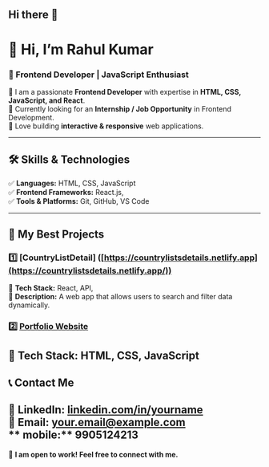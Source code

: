 ## Hi there 👋

# 👋 Hi, I’m Rahul Kumar  
### 🚀 Frontend Developer | JavaScript Enthusiast  

🔹 I am a passionate **Frontend Developer** with expertise in **HTML, CSS, JavaScript, and React**.  
🔹 Currently looking for an **Internship / Job Opportunity** in Frontend Development.  
🔹 Love building **interactive & responsive** web applications.  

---

## 🛠️ Skills & Technologies  
✅ **Languages:** HTML, CSS, JavaScript  
✅ **Frontend Frameworks:** React.js,  
✅ **Tools & Platforms:** Git, GitHub, VS Code 

---

## 📌 My Best Projects  

### 1️⃣ **[CountryListDetail] ([https://countrylistsdetails.netlify.app](https://countrylistsdetails.netlify.app/))**  
📍 **Tech Stack:** React, API,   
📍 **Description:** A web app that allows users to search and filter data dynamically.  

### 2️⃣ **[Portfolio Website](https://your-portfolio-link.com)**  
📍 **Tech Stack:** HTML, CSS, JavaScript  
---

## 📞 Contact Me  
💼 **LinkedIn:** [linkedin.com/in/yourname](https://linkedin.com/in/yourname)  
📧 **Email:** your.email@example.com  
    ** mobile:** 9905124213
---
🚀 **I am open to work! Feel free to connect with me.**  
